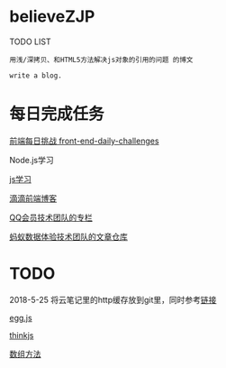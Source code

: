# believeZJP
TODO LIST


	用浅/深拷贝、和HTML5方法解决js对象的引用的问题 的博文

	write a blog.



# 每日完成任务

[前端每日挑战 front-end-daily-challenges ](https://github.com/comehope/front-end-daily-challenges)


Node.js学习

[js学习](https://github.com/mqyqingfeng/Blog/blob/master/README.md)

[滴滴前端博客](https://github.com/DDFE/DDFE-blog)

[QQ会员技术团队的专栏](https://cloud.tencent.com/developer/column/1000)

[蚂蚁数据体验技术团队的文章仓库](https://github.com/ProtoTeam/blog)
# TODO

2018-5-25 
将云笔记里的http缓存放到git里，同时参考[链接](https://segmentfault.com/a/1190000015019753?utm_source=index-hottest)


[egg.js](http://eggjs.org/zh-cn/)

[thinkjs](https://thinkjs.org/)


[数组方法](https://juejin.im/post/5b0903b26fb9a07a9d70c7e0)